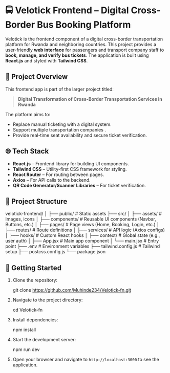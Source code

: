 # 🚍 Velotick Frontend – Digital Cross-Border Bus Booking Platform

Velotick is the frontend component of a digital cross-border transportation platform for Rwanda and neighboring countries. This project provides a user-friendly **web interface** for passengers and transport company staff to **book, manage, and verify bus tickets**. The application is built using **React.js** and styled with **Tailwind CSS**.



## 📑 Project Overview

This frontend app is part of the larger project titled:

> **Digital Transformation of Cross-Border Transportation Services in Rwanda**

The platform aims to:
- Replace manual ticketing with a digital system.
- Support multiple transportation companies .
- Provide real-time seat availability and secure ticket verification.



## 🌐 Tech Stack

- **React.js** – Frontend library for building UI components.
- **Tailwind CSS** – Utility-first CSS framework for styling.
- **React Router** – For routing between pages.
- **Axios** – For API calls to the backend.
- **QR Code Generator/Scanner Libraries** – For ticket verification.




## 📂 Project Structure


velotick-frontend/
│
├── public/              # Static assets
├── src/
│   ├── assets/          # Images, icons
│   ├── components/      # Reusable UI components (Navbar, Buttons, etc.)
│   ├── pages/           # Page views (Home, Booking, Login, etc.)
│   ├── routes/          # Route definitions
│   ├── services/        # API logic (Axios configs)
│   ├── hooks/           # Custom React hooks
│   ├── context/         # Global state (e.g., user auth)
│   ├── App.jsx          # Main app component
│   └── main.jsx         # Entry point
├── .env                 # Environment variables
├── tailwind.config.js   # Tailwind setup
├── postcss.config.js
└── package.json

## 🚀 Getting Started

1. Clone the repository:
   
   git clone  https://github.com/Muhinde234/Velotick-fn.git
   

2. Navigate to the project directory:
   
   cd Velotick-fn
   

3. Install dependencies:
   
   npm install
   

4. Start the development server:
   
   npm  run dev


5. Open your browser and navigate to `http://localhost:3000` to see the application.

